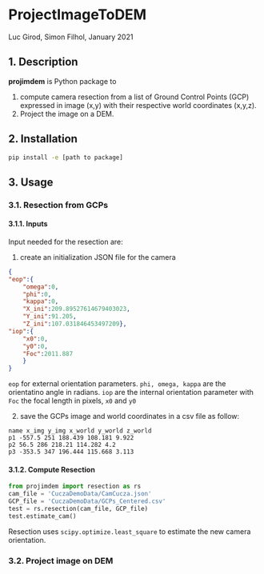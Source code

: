 # ProjectImageToDEM
Luc Girod, Simon Filhol, January 2021

## 1. Description

**projimdem** is Python package to 

1. compute camera resection from a list of Ground Control Points (GCP) expressed in image (x,y) with their respective world coordinates (x,y,z). 
2. Project the image on a DEM.

## 

## 2. Installation
```sh
pip install -e [path to package]
```

## 3. Usage
### 3.1. Resection from GCPs

#### 3.1.1. Inputs

Input needed for the resection are: 
1. create an initialization JSON file for the camera 

```json
{
"eop":{
    "omega":0,
    "phi":0,
    "kappa":0,
    "X_ini":209.89527614679403023,
    "Y_ini":91.205,
    "Z_ini":107.031846453497209},
"iop":{
    "x0":0,
    "y0":0,
    "Foc":2011.887
    }   
}
```
`eop` for external orientation parameters. `phi, omega, kappa` are the orientatino angle in radians. `iop` are the internal orientation parameter with `Foc` the focal length in pixels, `x0` and `y0` 

2. save the GCPs image and world coordinates in a csv file as follow:
```csv
name x_img y_img x_world y_world z_world
p1 -557.5 251 188.439 108.181 9.922
p2 56.5 286 218.21 114.282 4.2
p3 -353.5 347 196.444 115.668 3.113
```
#### 3.1.2. Compute Resection

```python
from projimdem import resection as rs
cam_file = 'CuczaDemoData/CamCucza.json'
GCP_file = 'CuczaDemoData/GCPs_Centered.csv'
test = rs.resection(cam_file, GCP_file)
test.estimate_cam()
```

Resection uses `scipy.optimize.least_square` to estimate the new camera orientation.

### 3.2. Project image on DEM